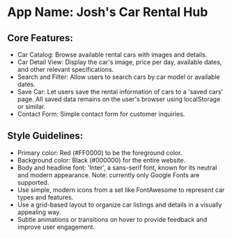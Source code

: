 # **App Name**: Josh's Car Rental Hub

## Core Features:

- Car Catalog: Browse available rental cars with images and details.
- Car Detail View: Display the car's image, price per day, available dates, and other relevant specifications.
- Search and Filter: Allow users to search cars by car model or available dates.
- Save Car: Let users save the rental information of cars to a 'saved cars' page. All saved data remains on the user's browser using localStorage or similar.
- Contact Form: Simple contact form for customer inquiries.

## Style Guidelines:

- Primary color: Red (#FF0000) to be the foreground color.
- Background color: Black (#000000) for the entire website.
- Body and headline font: 'Inter', a sans-serif font, known for its neutral and modern appearance. Note: currently only Google Fonts are supported.
- Use simple, modern icons from a set like FontAwesome to represent car types and features.
- Use a grid-based layout to organize car listings and details in a visually appealing way.
- Subtle animations or transitions on hover to provide feedback and improve user engagement.